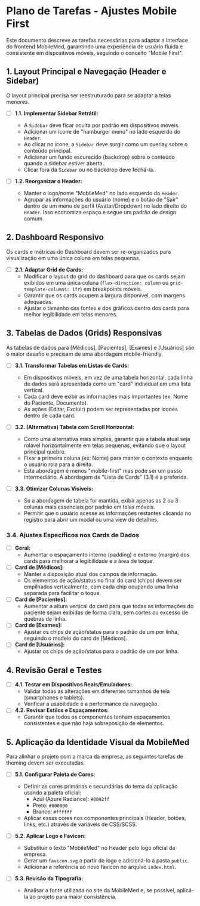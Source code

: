 # Plano de Tarefas - Ajustes Mobile First

Este documento descreve as tarefas necessárias para adaptar a interface do frontend MobileMed, garantindo uma experiência de usuário fluida e consistente em dispositivos móveis, seguindo o conceito "Mobile First".

## 1. Layout Principal e Navegação (Header e Sidebar)

O layout principal precisa ser reestruturado para se adaptar a telas menores.

-   [ ] **1.1. Implementar Sidebar Retrátil:**
    -   A `Sidebar` deve ficar oculta por padrão em dispositivos móveis.
    -   Adicionar um ícone de "hamburger menu" no lado esquerdo do `Header`.
    -   Ao clicar no ícone, a `Sidebar` deve surgir como um overlay sobre o conteúdo principal.
    -   Adicionar um fundo escurecido (backdrop) sobre o conteúdo quando a sidebar estiver aberta.
    -   Clicar fora da `Sidebar` ou no backdrop deve fechá-la.

-   [ ] **1.2. Reorganizar o Header:**
    -   Manter o logo/nome "MobileMed" no lado esquerdo do `Header`.
    -   Agrupar as informações do usuário (nome) e o botão de "Sair" dentro de um menu de perfil (Avatar/Dropdown) no lado direito do `Header`. Isso economiza espaço e segue um padrão de design comum.

## 2. Dashboard Responsivo

Os cards e métricas do Dashboard devem ser re-organizados para visualização em uma única coluna em telas pequenas.

-   [ ] **2.1. Adaptar Grid de Cards:**
    -   Modificar o layout do grid do dashboard para que os cards sejam exibidos em uma única coluna (`flex-direction: column` ou `grid-template-columns: 1fr`) em breakpoints móveis.
    -   Garantir que os cards ocupem a largura disponível, com margens adequadas.
    -   Ajustar o tamanho das fontes e dos gráficos dentro dos cards para melhor legibilidade em telas menores.

## 3. Tabelas de Dados (Grids) Responsivas

As tabelas de dados para [Médicos], [Pacientes], [Exames] e [Usuários] são o maior desafio e precisam de uma abordagem mobile-friendly.

-   [ ] **3.1. Transformar Tabelas em Listas de Cards:**
    -   Em dispositivos móveis, em vez de uma tabela horizontal, cada linha de dados será apresentada como um "card" individual em uma lista vertical.
    -   Cada card deve exibir as informações mais importantes (ex: Nome do Paciente, Documento).
    -   As ações (Editar, Excluir) podem ser representadas por ícones dentro de cada card.

-   [ ] **3.2. (Alternativa) Tabela com Scroll Horizontal:**
    *   Como uma alternativa mais simples, garantir que a tabela atual seja rolável horizontalmente em telas pequenas, evitando que o layout principal quebre.
    *   Fixar a primeira coluna (ex: Nome) para manter o contexto enquanto o usuário rola para a direita.
    *   Esta abordagem é menos "mobile-first" mas pode ser um passo intermediário. A abordagem de "Lista de Cards" (3.1) é a preferida.

-   [ ] **3.3. Otimizar Colunas Visíveis:**
    -   Se a abordagem de tabela for mantida, exibir apenas as 2 ou 3 colunas mais essenciais por padrão em telas móveis.
    -   Permitir que o usuário acesse as informações restantes clicando no registro para abrir um modal ou uma view de detalhes.

### 3.4. Ajustes Específicos nos Cards de Dados

-   [ ] **Geral:**
    -   Aumentar o espaçamento interno (padding) e externo (margin) dos cards para melhorar a legibilidade e a área de toque.
-   [ ] **Card de [Médicos]:**
    -   Manter a disposição atual dos campos de informação.
    -   Os elementos de ação/status no final do card (chips) devem ser empilhados verticalmente, com cada chip ocupando uma linha separada para facilitar o toque.
-   [ ] **Card de [Pacientes]:**
    -   Aumentar a altura vertical do card para que todas as informações do paciente sejam exibidas de forma clara, sem cortes ou excesso de quebras de linha.
-   [ ] **Card de [Exames]:**
    -   Ajustar os chips de ação/status para o padrão de um por linha, seguindo o modelo do card de [Médicos].
-   [ ] **Card de [Usuários]:**
    -   Ajustar os chips de ação/status para o padrão de um por linha.

## 4. Revisão Geral e Testes

-   [ ] **4.1. Testar em Dispositivos Reais/Emuladores:**
    -   Validar todas as alterações em diferentes tamanhos de tela (smartphones e tablets).
    -   Verificar a usabilidade e a performance da navegação.
-   [ ] **4.2. Revisar Estilos e Espaçamentos:**
    -   Garantir que todos os componentes tenham espaçamentos consistentes e que não haja sobreposição de elementos.

## 5. Aplicação da Identidade Visual da MobileMed

Para alinhar o projeto com a marca da empresa, as seguintes tarefas de theming devem ser executadas.

-   [ ] **5.1. Configurar Paleta de Cores:**
    -   Definir as cores primárias e secundárias do tema da aplicação usando a paleta oficial:
        -   Azul (Azure Radiance): `#0092ff`
        -   Preto: `#000000`
        -   Branco: `#ffffff`
    -   Aplicar essas cores nos componentes principais (Header, botões, links, etc.) através de variáveis de CSS/SCSS.

-   [ ] **5.2. Aplicar Logo e Favicon:**
    -   Substituir o texto "MobileMed" no Header pelo logo oficial da empresa.
    -   Gerar um `favicon.svg` a partir do logo e adicioná-lo à pasta `public`.
    -   Adicionar a referência ao novo favicon no arquivo `index.html`.

-   [ ] **5.3. Revisão da Tipografia:**
    -   Analisar a fonte utilizada no site da MobileMed e, se possível, aplicá-la ao projeto para maior consistência.